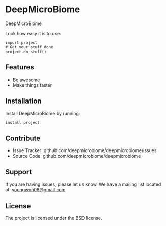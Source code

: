 DeepMicroBiome
========

DeepMicroBiome

Look how easy it is to use:

    import project
    # Get your stuff done
    project.do_stuff()

Features
--------

- Be awesome
- Make things faster

Installation
------------

Install DeepMicroBiome by running:

    install project

Contribute
----------

- Issue Tracker: github.com/deepmicrobiome/deepmicrobiome/issues
- Source Code: github.com/deepmicrobiome/deepmicrobiome

Support
-------

If you are having issues, please let us know.
We have a mailing list located at: youngwon08@gmail.com

License
-------

The project is licensed under the BSD license.

